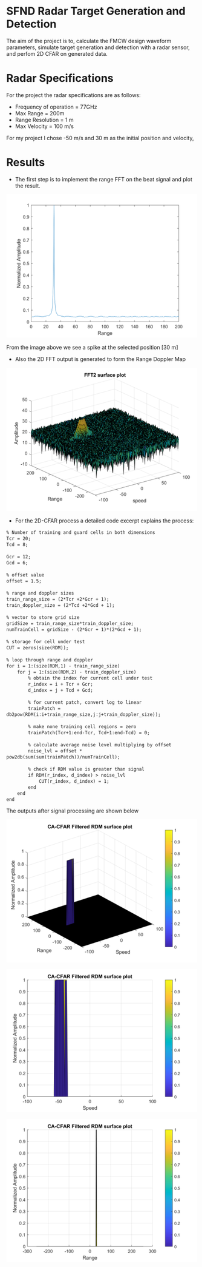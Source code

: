 # SFND Radar Target Generation and Detection
The aim of the project is to, calculate the FMCW design waveform parameters, simulate target generation and detection with a radar sensor, and perfom 2D CFAR on generated data.

# Radar Specifications
For the project the radar specifications are as follows:
* Frequency of operation = 77GHz
* Max Range = 200m
* Range Resolution = 1 m
* Max Velocity = 100 m/s

For my project I chose -50 m/s and 30 m as the initial position and velocity,

# Results
* The first step is to implement the range FFT on the beat signal and plot the result. 
<p align="center">
<img src="./solution/First_FFT.png" alt="descriptor-13" style="zoom: 200%;"/>
</p>

From the image above we see a spike at the selected position [30 m]

* Also the 2D FFT output is generated to form the Range Doppler Map
<p align="center">
<img src="./solution/2D_FFT.png" alt="descriptor-15" style="zoom: 200%;"/>
</p>

* For the 2D-CFAR process a detailed code excerpt explains the process:
```
% Number of training and guard cells in both dimensions
Tcr = 20;
Tcd = 8;

Gcr = 12;
Gcd = 6;

% offset value
offset = 1.5;

% range and doppler sizes
train_range_size = (2*Tcr +2*Gcr + 1);
train_doppler_size = (2*Tcd +2*Gcd + 1);

% vector to store grid size
gridSize = train_range_size*train_doppler_size;
numTrainCell = gridSize - (2*Gcr + 1)*(2*Gcd + 1);

% storage for cell under test
CUT = zeros(size(RDM));

% loop through range and doppler
for i = 1:(size(RDM,1) - train_range_size)
    for j = 1:(size(RDM,2) - train_doppler_size)
        % obtain the index for current cell under test
        r_index = i + Tcr + Gcr;
        d_index = j + Tcd + Gcd;
        
        % for current patch, convert log to linear
        trainPatch = db2pow(RDM(i:i+train_range_size,j:j+train_doppler_size));
        
        % make none training cell regions = zero
        trainPatch(Tcr+1:end-Tcr, Tcd+1:end-Tcd) = 0;
        
        % calculate average noise level multiplying by offset
        noise_lvl = offset * pow2db(sum(sum(trainPatch))/numTrainCell);
        
        % check if RDM value is greater than signal
        if RDM(r_index, d_index) > noise_lvl
            CUT(r_index, d_index) = 1;
        end                 
    end
end
```

The outputs after signal processing are shown below
<p align="center">
<img src="./solution/Filtered_plot.png" alt="descriptor-14" style="zoom: 200%;"/>
</p>

<p align="center">
<img src="./solution/speed_plot.png" alt="descriptor-3" style="zoom: 200%;"/>
</p>

<p align="center">
<img src="./solution/range_plot.png" alt="descriptor-2" style="zoom: 200%;"/>
</p>

